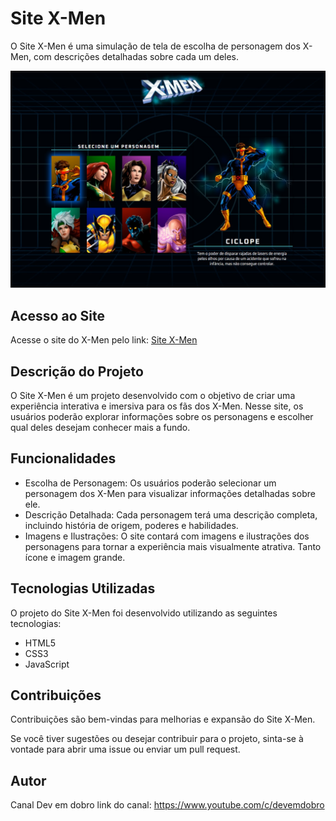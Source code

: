# Site X-Men

O Site X-Men é uma simulação de tela de escolha de personagem dos X-Men, com descrições detalhadas sobre cada um deles.

![Prévia](src/images/site-modelo.jpg)



## Acesso ao Site

Acesse o site do X-Men pelo link: [Site X-Men](https://exemplo.com)

## Descrição do Projeto

O Site X-Men é um projeto desenvolvido com o objetivo de criar uma experiência interativa e imersiva para os fãs dos X-Men. Nesse site, os usuários poderão explorar informações sobre os personagens e escolher qual deles desejam conhecer mais a fundo.

## Funcionalidades

- Escolha de Personagem: Os usuários poderão selecionar um personagem dos X-Men para visualizar informações detalhadas sobre ele.
- Descrição Detalhada: Cada personagem terá uma descrição completa, incluindo história de origem, poderes e habilidades.
- Imagens e Ilustrações: O site contará com imagens e ilustrações dos personagens para tornar a experiência mais visualmente atrativa. Tanto ícone e imagem grande.

## Tecnologias Utilizadas

O projeto do Site X-Men foi desenvolvido utilizando as seguintes tecnologias:

- HTML5
- CSS3
- JavaScript

## Contribuições

Contribuições são bem-vindas para melhorias e expansão do Site X-Men.


 Se você tiver sugestões ou desejar contribuir para o projeto, sinta-se à vontade para abrir uma issue ou enviar um pull request.

## Autor

Canal Dev em dobro
link do canal: https://www.youtube.com/c/devemdobro
